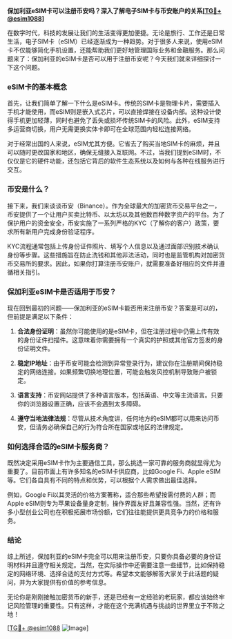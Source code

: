 **保加利亚eSIM卡可以注册币安吗？深入了解电子SIM卡与币安账户的关系[[TG💪+ @esim1088](https://t.me/s/esim1088)]**

在数字时代，科技的发展让我们的生活变得更加便捷。无论是旅行、工作还是日常生活，电子SIM卡（eSIM）已经逐渐成为一种趋势。对于很多人来说，使用eSIM卡不仅能够简化手机设置，还能帮助我们更好地管理国际业务和金融服务。那么问题来了：保加利亚的eSIM卡是否可以用于注册币安呢？今天我们就来详细探讨一下这个问题。

### eSIM卡的基本概念

首先，让我们简单了解一下什么是eSIM卡。传统的SIM卡是物理卡片，需要插入手机才能使用，而eSIM则是嵌入式芯片，可以直接焊接在设备内部。这种设计使得手机更加轻薄，同时也避免了丢失或损坏传统SIM卡的风险。此外，eSIM支持多运营商切换，用户无需更换实体卡即可在全球范围内轻松连接网络。

对于经常出国的人来说，eSIM尤其方便。它省去了购买当地SIM卡的麻烦，并且可以随时更改国家和地区，确保无缝接入互联网。不过，当我们提到eSIM时，不仅仅是它的硬件功能，还包括它背后的软件生态系统以及如何与各种在线服务进行交互。

### 币安是什么？

接下来，我们来谈谈币安（Binance）。作为全球最大的加密货币交易平台之一，币安提供了一个让用户买卖比特币、以太坊以及其他数百种数字资产的平台。为了保护用户的资金安全，币安实施了一系列严格的KYC（了解你的客户）政策，要求所有新用户完成身份验证程序。

KYC流程通常包括上传身份证件照片、填写个人信息以及通过面部识别技术确认身份等步骤。这些措施旨在防止洗钱和其他非法活动，同时也是监管机构对加密货币交易所的要求。因此，如果你打算注册币安账户，就需要准备好相应的文件并遵循相关指引。

### 保加利亚eSIM卡是否适用于币安？

现在回到最初的问题——保加利亚的eSIM卡能否用来注册币安？答案是可以的，但前提是满足以下条件：

1. **合法身份证明**：虽然你可能使用的是eSIM卡，但在注册过程中仍需上传有效的身份证件扫描件。这意味着你需要拥有一个真实的护照或其他官方签发的身份证明文件。

2. **稳定IP地址**：由于币安可能会检测到异常登录行为，建议你在注册期间保持稳定的网络连接。如果频繁切换地理位置，可能会触发风控机制导致账户被锁定。

3. **语言支持**：币安网站提供了多种语言版本，包括英语、中文等主流语言。只要你的浏览器设置正确，应该不会遇到太多障碍。

4. **遵守当地法律法规**：尽管从技术角度讲，任何地方的eSIM都可以用来访问币安，但请务必确保自己的行为符合所在国家或地区的法律规定。

### 如何选择合适的eSIM卡服务商？

既然决定采用eSIM卡作为主要通信工具，那么挑选一家可靠的服务商就显得尤为重要了。目前市面上有许多知名的eSIM卡供应商，比如Google Fi、Apple eSIM等。它们各自具有不同的特点和优势，可以根据个人需求做出最佳选择。

例如，Google Fi以其灵活的价格方案著称，适合那些希望按需付费的人群；而Apple eSIM则专为苹果设备量身定制，操作界面友好且兼容性强。当然，还有许多小型创业公司也在积极拓展市场份额，它们往往能提供更具竞争力的价格和服务。

### 结论

综上所述，保加利亚的eSIM卡完全可以用来注册币安，只要你具备必要的身份证明材料并且遵守相关规定。当然，在实际操作中还需要注意一些细节，比如保持稳定的网络环境、选择合适的支付方式等。希望本文能够解答大家关于此话题的疑问，并为大家提供有价值的参考信息。

无论你是刚刚接触加密货币的新手，还是已经有一定经验的老玩家，都应该始终牢记风险管理的重要性。只有这样，才能在这个充满机遇与挑战的世界里立于不败之地！

[[TG💪+ @esim1088](https://t.me/s/esim1088) ![Image](https://i.postimg.cc/4NQfJmqS/Snipaste-2025-05-13-00-14-12.png)]